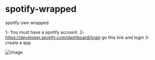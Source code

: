 # spotify-wrapped
spotify own wrapped



1- You must have a spotify account.
2- https://developer.spotify.com/dashboard/login go this link and login
3- create a app

![image](https://user-images.githubusercontent.com/73526595/182881939-ecef0f84-6289-4f09-98f6-786307af1a28.png)
